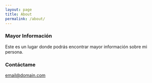 ```yaml
---
layout: page
title: About
permalink: /about/
---
```




### Mayor Información

Este es un lugar donde podrás encontrar mayor información sobre mi persona.

### Contáctame

[email@domain.com](mailto:ccarbajal@educagis.com)
